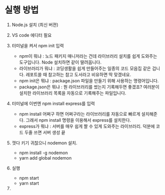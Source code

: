 # 실행 방법

1. Node.js 설치 (최신 버젼)
2. VS code 에디터 필요
3. 터미널을 켜서 npm init 입력
    - npm이 뭐냐 : 노드 패키지 매니저라는 건데 라이브러리 설치를 쉽게 도와주는 도구입니다. Node 설치하면 같이 딸려옵니다. 
    - 라이브러리가 뭐냐 : 코딩생활을 쉽게 만들어주는 일종의 코드 모음집 같은 겁니다. 레포트쓸 때 참고하는 참고 도서라고 비유하면 딱 맞겠네요. 
    - npm init은 뭐냐 : package.json 파일을 만들기 위해 사용하는 명령어입니다. 
    - package.json은 뭐냐 : 뭔 라이브러리를 썼는지 기록해두면 좋겠죠? 여러분이 설치한 라이브러리 목록을 자동으로 기록해주는 파일입니다.

4. 터미널에 이번엔 npm install express를 입력
    - npm install 어쩌구 하면 어쩌구라는 라이브러리를 자동으로 빠르게 설치해준다. 그래서 npm install 명령을 이용해서 express를 설치한다. 
    - express가 뭐냐 : 서버를 매우 쉽게 짤 수 있게 도와주는 라이브러리. 덕분에 코드 두줄 쓰면 서버 생성 끝

5. 껏다 키기 귀찮으니 nodemon 설치.
    - npm install -g nodemon
    - yarn add global nodemon

6. 실행
    - npm start
    - yarn start

7. 